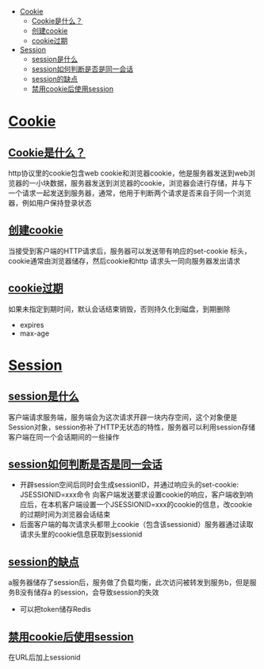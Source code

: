 
* [<a href="#">Cookie</a>](#cookie)
    * [<a href="#">Cookie是什么？</a>](#cookie是什么)
    * [<a href="#">创建cookie</a>](#创建cookie)
    * [<a href="#">cookie过期</a>](#cookie过期)
* [<a href="#">Session</a>](#session)
    * [<a href="#">session是什么</a>](#session是什么)
    * [<a href="#">session如何判断是否是同一会话</a>](#session如何判断是否是同一会话)
    * [<a href="#">session的缺点</a>](#session的缺点)
    * [<a href="#">禁用cookie后使用session</a>](#禁用cookie后使用session)


# [Cookie](#)
## [Cookie是什么？](#)
http协议里的cookie包含web cookie和浏览器cookie，他是服务器发送到web浏览器的一小块数据，服务器发送到浏览器的cookie，浏览器会进行存储，并与下一个请求一起发送到服务器，通常，他用于判断两个请求是否来自于同一个浏览器，例如用户保持登录状态
## [创建cookie](#)
当接受到客户端的HTTP请求后，服务器可以发送带有响应的set-cookie 标头，cookie通常由浏览器储存，然后cookie和http 请求头一同向服务器发出请求
## [cookie过期](#)
如果未指定到期时间，默认会话结束销毁，否则持久化到磁盘，到期删除
- expires
- max-age

# [Session](#)
## [session是什么](#)
客户端请求服务端，服务端会为这次请求开辟一块内存空间，这个对象便是Session对象，session弥补了HTTP无状态的特性，服务器可以利用session存储客户端在同一个会话期间的一些操作
## [session如何判断是否是同一会话](#)
- 开辟session空间后同时会生成sessionID，并通过响应头的set-cookie:  JSESSIONID=xxx命令 向客户端发送要求设置cookie的响应，客户端收到响应后，在本机客户端设置一个JSESSIONID=xxx的cookie的信息，改cookie的过期时间为浏览器会话结束
- 后面客户端的每次请求头都带上cookie（包含该sessionid）服务器通过读取请求头里的cookie信息获取到sessionid
## [session的缺点](#)
a服务器储存了session后，服务做了负载均衡，此次访问被转发到服务b，但是服务B没有储存a 的session，会导致session的失效
- 可以把token储存Redis
## [禁用cookie后使用session](#)
在URL后加上sessionid
